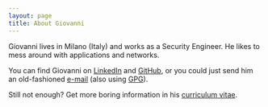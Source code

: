 ```yaml
---
layout: page
title: About Giovanni
---
```


Giovanni lives in Milano (Italy) and works as a Security Engineer. He likes to mess around with applications and networks.

You can find Giovanni on [<i class="fa fa-linkedin-square"></i> LinkedIn][linkedin] and [<i class="fa fa-github-square"></i> GitHub][github], or you could just send him an old-fashioned <a href="mailto:&#103;%69%6f&#118;&#46;&#99;&#97;%74&#116;&#64;&#103;&#109;&#97;%69%6c%2e&#99;%6f%6d"></i><i class="fa fa-envelope-o"></i> e-mail</a> (also using [GPG][gpg]).

Still not enough? Get more boring information in his [curriculum vitae][cv].


[linkedin]: http://it.linkedin.com/in/gcattani/en
[github]: https://github.com/gcattani
[cv]: https://dl.dropboxusercontent.com/u/946256/gcattani-cv.pdf
[gpg]: https://dl.dropboxusercontent.com/u/946256/gcattani-gmail-public.asc
